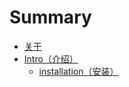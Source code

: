 # Summary

* [关于](README.md)
* [Intro（介绍）](chapter1.md)
  * [installation（安装）](chapter1/installationff08-an-zhuang-ff09.md)

